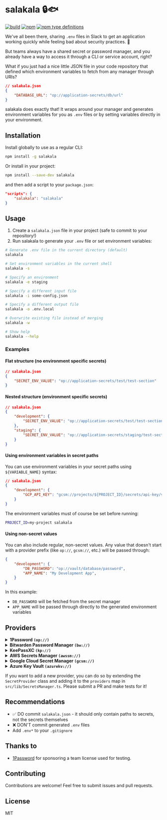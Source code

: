 # salakala 🔒🐟

<p>
  <a href="https://github.com/auth70/salakala/actions"><img src="https://img.shields.io/github/actions/workflow/status/auth70/salakala/test.yml?logo=github" alt="build"></a>
  <a href="https://www.npmjs.com/package/salakala"><img src="https://img.shields.io/npm/v/salakala" alt="npm"></a>
  <a href="https://www.npmjs.com/package/salakala"><img src="https://img.shields.io/npm/types/salakala" alt="npm type definitions"></a>
</p>

We've all been there, sharing `.env` files in Slack to get an application working quickly while feeling bad about security practices. 🫠

But teams always have a shared secret or password manager, and you already have a way to access it through a CLI or service account, right?

What if you just had a nice little JSON file in your code repository that defined which environment variables to fetch from any manager through URIs?

```json
// salakala.json
{
    "DATABASE_URL": "op://application-secrets/db/url"
}
```

salakala does exactly that! It wraps around your manager and generates environment variables for you as `.env` files or by setting variables directly in your environment.

## Installation

Install globally to use as a regular CLI:

```bash
npm install -g salakala
```

Or install in your project:

```bash
npm install --save-dev salakala
```

and then add a script to your `package.json`:

```json
"scripts": {
    "salakala": "salakala"
}
```

## Usage

1. Create a `salakala.json` file in your project (safe to commit to your repository!)
2. Run salakala to generate your `.env` file or set environment variables:

```bash
# Generate .env file in the current directory (default)
salakala

# Set environment variables in the current shell
salakala -s

# Specify an environment
salakala -e staging

# Specify a different input file
salakala -i some-config.json

# Specify a different output file
salakala -o .env.local

# Overwrite existing file instead of merging
salakala -w

# Show help
salakala --help
```

### Examples

#### Flat structure (no environment specific secrets)

```json
// salakala.json
{
    "SECRET_ENV_VALUE": "op://application-secrets/test/test-section"
}
```

#### Nested structure (environment specific secrets)

```json
// salakala.json
{
    "development": {
        "SECRET_ENV_VALUE": "op://application-secrets/test/test-section"
    },
    "staging": {
        "SECRET_ENV_VALUE": "op://application-secrets/staging/test-section"
    }
}
```

#### Using environment variables in secret paths

You can use environment variables in your secret paths using `${VARIABLE_NAME}` syntax:

```json
// salakala.json
{
    "development": {
        "GCP_API_KEY": "gcsm://projects/${PROJECT_ID}/secrets/api-key/versions/latest"
    }
}
```

The environment variables must of course be set before running:

```bash
PROJECT_ID=my-project salakala
```

#### Using non-secret values

You can also include regular, non-secret values. Any value that doesn't start with a provider prefix (like `op://`, `gcsm://`, etc.) will be passed through:

```json
{
    "development": {
        "DB_PASSWORD": "op://vault/database/password",
        "APP_NAME": "My Development App",
    }
}
```

In this example:
- `DB_PASSWORD` will be fetched from the secret manager
- `APP_NAME` will be passed through directly to the generated environment variables

## Providers

<details>
<summary><b>1Password <code>(op://)</code></b></summary>

<hr>

Requires the 1Password CLI (`op`) to be present.

- ✅ Tested in CI
- 🧑‍💻 Interactive login via invoking `op`
- 🤖 Noninteractive login using environment variables

**Format:**

```
op://vault-name/item-name/[section-name/]field-name
```

**Example:**
```
op://Personal/AWS/access-key
```
<hr>

</details>

<details>
<summary><b>Bitwarden Password Manager <code>(bw://)</code></b></summary>

<hr>

Requires the Bitwarden CLI (`bw`) to be present. Supports different vault locations.

- ✅ Tested in CI
- 🧑‍💻 Interactive login via invoking `bw`
- 🤖 Noninteractive login using environment variables

**Format:**
```
bw://[folder]/item-name-or-id/field::json-key
```

**Example: Plaintext field via item ID:**
```
bw://1c9448b3-3d30-4f01-8d3c-3a4b8d14d00a/password
```

**Example: Plaintext field via item name:**
```
bw://my-folder/my-item/password
```

**Example: JSON field via item name:**
```
bw://my-folder/my-item/notes::foo.bar[1]
```
<small><i>This expects that the item has a `notes` field that is a JSON object. It will return the value of the `foo.bar[1]` key.</i></small>

**Example: URI from a login item:**
```
bw://my-folder/my-item/uris/0
```
<small><i>This would get the first URI from the `uris` field.</i></small>
<hr>
</details>

<details>
<summary><b>KeePassXC <code>(kp://)</code></b></summary>

<hr>

Requires the KeePassXC CLI (`keepassxc-cli`) to be present.

- ✅ Tested in CI
- 🧑‍💻 Interactive login via invoking `keepassxc-cli`
- 🤖 Noninteractive login using environment variables

**Format:**
```
kp://path/to/database.kdbx/entry-path/field
```

**Example:**
```
kp:///Users/me/secrets.kdbx/Web/GitHub/Password
```

**Notes:**
- To find field titles, you can use the `keepassxc-cli` command: `keepassxc-cli show "/path/to/database.kdbx" "entry-name"`

<hr>
</details>

<details>
<summary><b>AWS Secrets Manager <code>(awssm://)</code></b></summary>

<hr>

Fetches secrets from AWS Secrets Manager. Requires some form of AWS credentials to be configured e.g. by installing the AWS CLI and running `aws configure`. Uses the AWS SDK to fetch secrets (the `aws` CLI is not required).

- ✅ Tested in CI

**Format:**
```
awssm://region/secret-name[::jsonKey]
```

**Example: Plaintext secret:**
```
awssm://us-east-1/prod/api-key
```

**Example: JSON object:**
```
awssm://us-east-1/prod/database
```
<small><i>This will fetch the entire JSON object in the `database` secret and pass it through as a JSON string.</i></small>

**Example: Specific key in JSON object:**
```
awssm://us-east-1/prod/database::password
```
<small><i>This will fetch the `password` key from the JSON object in the `database` secret.</i></small>

<hr>

</details>

<details>
<summary><b>Google Cloud Secret Manager <code>(gcsm://)</code></b></summary>

<hr>

Fetches secrets from Google Cloud Secret Manager. Requires Google Cloud credentials to be configured, e.g. by installing the Google Cloud CLI and running `gcloud auth login`. Uses the Google Cloud SDK to fetch secrets (the `gcloud` CLI is not required).

- ✅ Tested against a real Google Cloud project in CI

**Format:**
```
gcsm://projects/project-id/secrets/secret-id/versions/version[::jsonKey]
```

**Example: Plaintext secret:**
```
gcsm://projects/my-project/secrets/api-key/versions/latest
```

**Example: JSON object:**
```
gcsm://projects/my-project/secrets/database/versions/latest
```
<small><i>This will fetch the entire JSON object in the `database` secret and pass it through as a JSON string.</i></small>

**Example: Specific key in JSON object:**
```
gcsm://projects/my-project/secrets/database/versions/latest::password
```
<small><i>This will fetch the `password` key from the JSON object in the `database` secret.</i></small>

<hr>
</details>

<details>
<summary><b>Azure Key Vault <code>(azurekv://)</code></b></summary>

<hr>

Fetches secrets from Azure Key Vault. Requires Azure credentials to be configured. Uses the Azure SDK to fetch secrets.

❌ Needs testing

**Format:**
```
azurekv://vault-name.vault.azure.net/secret-name
```

**Example:**
```
azurekv://my-vault.vault.azure.net/database-password
```

<hr>
</details>

If you want to add a new provider, you can do so by extending the `SecretProvider` class and adding it to the `providers` map in `src/lib/SecretsManager.ts`. Please submit a PR and make tests for it!

## Recommendations

- ✅ DO commit `salakala.json` - it should only contain paths to secrets, not the secrets themselves
- ❌ DON'T commit generated `.env` files
- Add `.env*` to your `.gitignore`

## Thanks to

- [1Password](https://1password.com) for sponsoring a team license used for testing.

## Contributing

Contributions are welcome! Feel free to submit issues and pull requests.

## License

MIT
